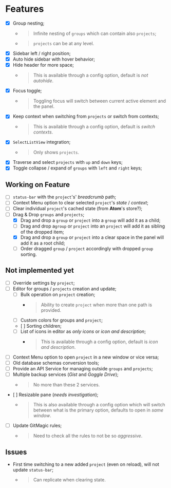 # Features

- [x] Group nesting;
  - > Infinite nesting of `groups` which can contain also `projects`;
  - > `projects` can be at any level.
- [x] Sidebar left / right position;
- [x] Auto hide sidebar with hover behavior;
- [x] Hide header for more space;
  - > This is available through a config option, default is *not autohide*.
- [x] Focus toggle;
  - > Toggling focus will switch between current active element and the panel.
- [x] Keep context when switching from `projects` or switch from contexts;
  - > This is available through a config option, default is *switch contexts*.
- [x] `SelectListView` integration;
  - > Only shows `projects`.
- [x] Traverse and select `projects` with `up` and `down` keys;
- [x] Toggle collapse / expand of `groups` with `left` and `right` keys;

## Working on Feature

- [ ] `status-bar` with the `project`'s' *breadcrumb* path;
- [ ] Context Menu option to clear selected `project`'s *state* / *context*;
- [ ] Clear individual `project`'s cached state (from **Atom**'s store?);
- [ ] Drag & Drop `groups` and `projects`;
  - [x] Drag and drop a `group` or `project` into a `group` will add it as a child;
  - [ ] Drag and drop a`group` or `project` into an `project` will add it as sibling of the dropped item;
  - [x] Drag and drop a `group` or `project` into a clear space in the panel will add it as a root child;
  - [ ] Order dragged `group` / `project` accordingly with dropped `group` sorting.

## Not implemented yet

- [ ] Override settings by `project`;
- [ ] Editor for groups / `projects` creation and update;
  - [ ] Bulk operation on `project` creation;
    - > Ability to create `project` when more than one path is provided.
  - [ ] Custom colors for groups and `project`;
  - [ ] Sorting children;
  - [ ] List of icons in editor as *only icons* or *icon and description*;
    - > This is available through a config option, default is *icon and description*.
- [ ] Context Menu option to open `project` in a new window or vice versa;
- [ ] Old database schemas conversion tools;
- [ ] Provide an API Service for managing outside `groups` and `projects`;
- [ ] Multiple backup services (*Gist* and *Goggle Drive*);
  - > No more than these 2 services.
- [ ] Resizable pane (*needs investigation*);
  - > This is also available through a config option which will switch between what is the primary option, defaults to open in *same window*.
- [ ] Update GitMagic rules;
  - > Need to check all the rules to not be so *aggressive*.

## Issues

- First time switching to a new added `project` (even on reload), will not update `status-bar`;
  - > Can replicate when clearing state.
